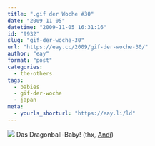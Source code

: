 ```yaml
---
title: ".gif der Woche #30"
date: "2009-11-05"
datetime: "2009-11-05 16:31:16"
id: "9932"
slug: "gif-der-woche-30"
url: "https://eay.cc/2009/gif-der-woche-30/"
author: "eay"
format: "post"
categories:
  - the-others
tags:
  - babies
  - gif-der-woche
  - japan
meta:
  - yourls_shorturl: "https://eay.li/ld"
---
```


![](https://eay.cc/uploads/2009/powerbaby.gif) Das Dragonball-Baby! (thx, [Andi](http://www.andisblog.de/))

